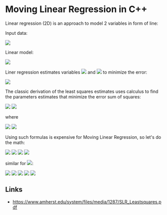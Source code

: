 # Moving Linear Regression in C++

Linear regression (2D) is an approach to model 2 variables in form of line:

Input data:

<img src="https://render.githubusercontent.com/render/math?math=(x_{i},y_{i}), i=1...N">

Linear model:

<img src="https://render.githubusercontent.com/render/math?math=y = a %2B b x">

Liner regression estimates variables <img src="https://render.githubusercontent.com/render/math?math=a"> and <img src="https://render.githubusercontent.com/render/math?math=b"> to minimize the error:

<img src="https://render.githubusercontent.com/render/math?math=error =\frac{1}{N}  \sum_{i=1}^N(y_{i} - (a %2B b x_{i}))^{2}">

The classic derivation of the least squares estimates uses calculus to find the parameters estimates that minimize the error sum of squares:

<img src="https://render.githubusercontent.com/render/math?math=b =\frac{S_{xy}}{S_{xx}} = \frac{\sum_{i=1}^N(x_{i} - \overline{X})(y_{i} - \overline{Y})}{\sum_{i=1}^N(x_{i} - \overline{X})^{2}}">
<img src="https://render.githubusercontent.com/render/math?math=a = \overline{Y}-b \overline{X}">

where

<img src="https://render.githubusercontent.com/render/math?math=\overline{X}=\frac{1}{N} \sum_{i=1}^Nx_{i}">
<img src="https://render.githubusercontent.com/render/math?math=\overline{Y}=\frac{1}{N} \sum_{i=1}^Ny_{i}">

Using such formulas is expensive for Moving Linear Regression, so let's do the math:

<img src="https://render.githubusercontent.com/render/math?math=S_{xy}=\sum_{i=1}^N(x_{i} - \overline{X})(y_{i} - \overline{Y})">
<img src="https://render.githubusercontent.com/render/math?math=S_{xy}=\sum_{i=1}^Nx_{i} y_{i}-\overline{X}\sum_{i=1}^Ny_{i}-\overline{Y}\sum_{i=1}^Nx_{i}%2B N \overline{X} \overline{Y}">
<img src="https://render.githubusercontent.com/render/math?math=S_{xy}=\sum_{i=1}^Nx_{i}  y_{i}-\frac{1}{N} \sum_{i=1}^Nx_{i}\sum_{i=1}^Ny_{i}-\frac{1}{N} \sum_{i=1}^Ny_{i}\sum_{i=1}^Nx_{i} %2B \frac{1}{N} \sum_{i=1}^Ny_{i}\sum_{i=1}^Nx_{i}">
<img src="https://render.githubusercontent.com/render/math?math=S_{xy}=\sum_{i=1}^Nx_{i}  y_{i}-\frac{1}{N} \sum_{i=1}^Nx_{i}\sum_{i=1}^Ny_{i}">

similar for <img src="https://render.githubusercontent.com/render/math?math=S_{xx}">:

<img src="https://render.githubusercontent.com/render/math?math=S_{xx}=\sum_{i=1}^N(x_{i} - \overline{X})^{2}">
<img src="https://render.githubusercontent.com/render/math?math=S_{xx}=\sum_{i=1}^N(x_i^2 -2 x_i\overline{X} %2B \overline{X}^{2})">
<img src="https://render.githubusercontent.com/render/math?math=S_{xx}=\sum_{i=1}^Nx_i^2 -2 \overline{X}\sum_{i=1}^Nx_i %2B N\overline{X}^{2}">
<img src="https://render.githubusercontent.com/render/math?math=S_{xx}=\sum_{i=1}^Nx_i^2 -2 \frac{1}{N} \sum_{i=1}^Nx_i\sum_{i=1}^Nx_i %2B \frac{1}{N} \sum_{i=1}^Nx_i\sum_{i=1}^Nx_i">
<img src="https://render.githubusercontent.com/render/math?math=S_{xx}=\sum_{i=1}^Nx_i^2 -\frac{1}{N} \sum_{i=1}^Nx_i\sum_{i=1}^Nx_i">



## Links
* https://www.amherst.edu/system/files/media/1287/SLR_Leastsquares.pdf
